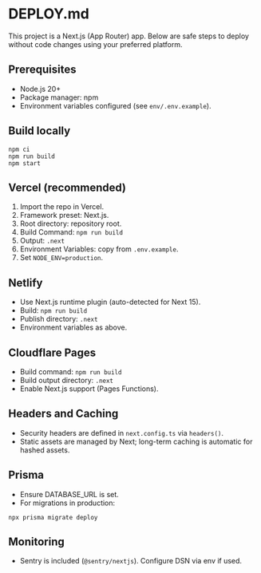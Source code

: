 # DEPLOY.md

This project is a Next.js (App Router) app. Below are safe steps to deploy without code changes using your preferred platform.

## Prerequisites
- Node.js 20+
- Package manager: npm
- Environment variables configured (see `env/.env.example`).

## Build locally
```
npm ci
npm run build
npm start
```

## Vercel (recommended)
1) Import the repo in Vercel.
2) Framework preset: Next.js.
3) Root directory: repository root.
4) Build Command: `npm run build`
5) Output: `.next`
6) Environment Variables: copy from `.env.example`.
7) Set `NODE_ENV=production`.

## Netlify
- Use Next.js runtime plugin (auto-detected for Next 15).
- Build: `npm run build`
- Publish directory: `.next`
- Environment variables as above.

## Cloudflare Pages
- Build command: `npm run build`
- Build output directory: `.next`
- Enable Next.js support (Pages Functions).

## Headers and Caching
- Security headers are defined in `next.config.ts` via `headers()`.
- Static assets are managed by Next; long-term caching is automatic for hashed assets.

## Prisma
- Ensure DATABASE_URL is set.
- For migrations in production:
```
npx prisma migrate deploy
```

## Monitoring
- Sentry is included (`@sentry/nextjs`). Configure DSN via env if used.
